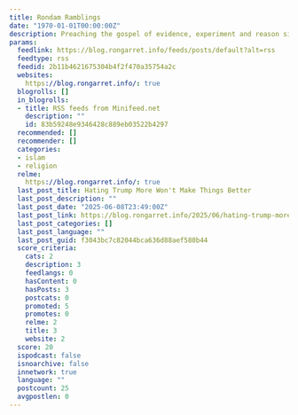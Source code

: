```yaml
---
title: Rondam Ramblings
date: "1970-01-01T00:00:00Z"
description: Preaching the gospel of evidence, experiment and reason since 2003.
params:
  feedlink: https://blog.rongarret.info/feeds/posts/default?alt=rss
  feedtype: rss
  feedid: 2b11b4621675304b4f2f470a35754a2c
  websites:
    https://blog.rongarret.info/: true
  blogrolls: []
  in_blogrolls:
  - title: RSS feeds from Minifeed.net
    description: ""
    id: 83b59248e9346428c889eb03522b4297
  recommended: []
  recommender: []
  categories:
  - islam
  - religion
  relme:
    https://blog.rongarret.info/: true
  last_post_title: Hating Trump More Won't Make Things Better
  last_post_description: ""
  last_post_date: "2025-06-08T23:49:00Z"
  last_post_link: https://blog.rongarret.info/2025/06/hating-trump-more-wont-make-things.html
  last_post_categories: []
  last_post_language: ""
  last_post_guid: f3043bc7c82044bca636d88aef580b44
  score_criteria:
    cats: 2
    description: 3
    feedlangs: 0
    hasContent: 0
    hasPosts: 3
    postcats: 0
    promoted: 5
    promotes: 0
    relme: 2
    title: 3
    website: 2
  score: 20
  ispodcast: false
  isnoarchive: false
  innetwork: true
  language: ""
  postcount: 25
  avgpostlen: 0
---
```

